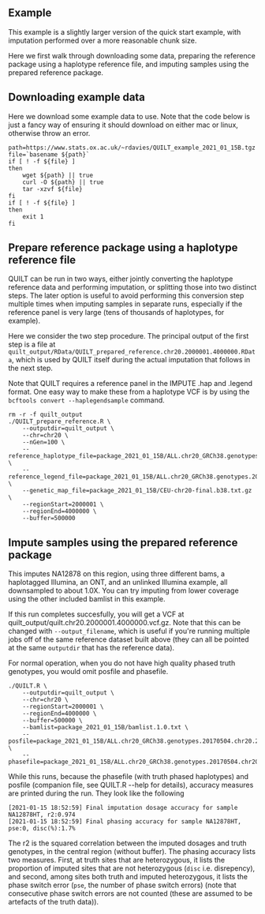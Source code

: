 ## Example

This example is a slightly larger version of the quick start example, with imputation performed over a more reasonable chunk size.

Here we first walk through downloading some data, preparing the reference package using a haplotype reference file, and imputing samples using the prepared reference package. 


## Downloading example data
Here we download some example data to use. Note that the code below is just a fancy way of ensuring it should download on either mac or linux, otherwise throw an error.
```
path=https://www.stats.ox.ac.uk/~rdavies/QUILT_example_2021_01_15B.tgz
file=`basename ${path}`
if [ ! -f ${file} ]
then
    wget ${path} || true
    curl -O ${path} || true
    tar -xzvf ${file}
fi
if [ ! -f ${file} ]
then
    exit 1
fi
```




## Prepare reference package using a haplotype reference file
QUILT can be run in two ways, either jointly converting the haplotype reference data and performing imputation, or splitting those into two distinct steps. The later option is useful to avoid performing this conversion step multiple times when imputing samples in separate runs, especially if the reference panel is very large (tens of thousands of haplotypes, for example).

Here we consider the two step procedure. The principal output of the first step is a file at `quilt_output/RData/QUILT_prepared_reference.chr20.2000001.4000000.RData`, which is used by QUILT itself during the actual imputation that follows in the next step.

Note that QUILT requires a reference panel in the IMPUTE .hap and .legend format. One easy way to make these from a haplotype VCF is by using the `bcftools convert --haplegendsample` command.
```
rm -r -f quilt_output
./QUILT_prepare_reference.R \
    --outputdir=quilt_output \
    --chr=chr20 \
    --nGen=100 \
    --reference_haplotype_file=package_2021_01_15B/ALL.chr20_GRCh38.genotypes.20170504.chr20.2000001.4000000.noNA12878.hap.gz \
    --reference_legend_file=package_2021_01_15B/ALL.chr20_GRCh38.genotypes.20170504.chr20.2000001.4000000.noNA12878.legend.gz \
    --genetic_map_file=package_2021_01_15B/CEU-chr20-final.b38.txt.gz \
    --regionStart=2000001 \
    --regionEnd=4000000 \
    --buffer=500000
```




## Impute samples using the prepared reference package
This imputes NA12878 on this region, using three different bams, a haplotagged Illumina, an ONT, and an unlinked Illumina example, all downsampled to about 1.0X. You can try imputing from lower coverage using the other included bamlist in this example.

If this run completes succesfully, you will get a VCF at quilt_output/quilt.chr20.2000001.4000000.vcf.gz. Note that this can be changed with `--output_filename`, which is useful if you're running multiple jobs off of the same reference dataset built above (they can all be pointed at the same `outputdir` that has the reference data).

For normal operation, when you do not have high quality phased truth genotypes, you would omit posfile and phasefile.

```
./QUILT.R \
    --outputdir=quilt_output \
    --chr=chr20 \
    --regionStart=2000001 \
    --regionEnd=4000000 \
    --buffer=500000 \
    --bamlist=package_2021_01_15B/bamlist.1.0.txt \
    --posfile=package_2021_01_15B/ALL.chr20_GRCh38.genotypes.20170504.chr20.2000001.4000000.posfile.txt \
    --phasefile=package_2021_01_15B/ALL.chr20_GRCh38.genotypes.20170504.chr20.2000001.4000000.phasefile.txt
```

While this runs, because the phasefile (with truth phased haplotypes) and posfile (companion file, see QUILT.R --help for details), accuracy measures are printed during the run. They look like the following
```
[2021-01-15 18:52:59] Final imputation dosage accuracy for sample NA12878HT, r2:0.974
[2021-01-15 18:52:59] Final phasing accuracy for sample NA12878HT, pse:0, disc(%):1.7%
```
The r2 is the squared correlation between the imputed dosages and truth genotypes, in the central region (without buffer). The phasing accuracy lists two measures. First, at truth sites that are heterozygous, it lists the proportion of imputed sites that are not heterozygous (`disc` i.e. disrepency), and second, among sites both truth and imputed heterozygous, it lists the phase switch error (`pse`, the number of phase switch errors) (note that consecutive phase switch errors are not counted (these are assumed to be artefacts of the truth data)).

